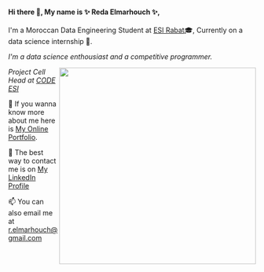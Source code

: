 #### Hi there 👋, My name is ✨ Reda Elmarhouch ✨,

I'm a Moroccan Data Engineering Student at [ESI Rabat](http://www.esi.ac.ma/)🎓, Currently on a data science internship  🔭.

*I'm a data science enthousiast and a competitive programmer.*
<p>
  <img width="400" align='right' src="https://github-readme-stats.vercel.app/api?username=RedaElmar&show_icons=true&hide_border=true"></a>
</p>


*Project Cell Head at [CODE ESI](https://github.com/CODE-ESI)*

🤔 If you wanna know more about me here is [My Online Portfolio](https://reda-elmarhouch.ml/).

💬 The best way to contact me is on [My LinkedIn Profile](https://www.linkedin.com/in/reda-elmarhouch/)

📫 You can also email me at [r.elmarhouch@gmail.com](mailto:r.el.mar817991@gmail.com)


